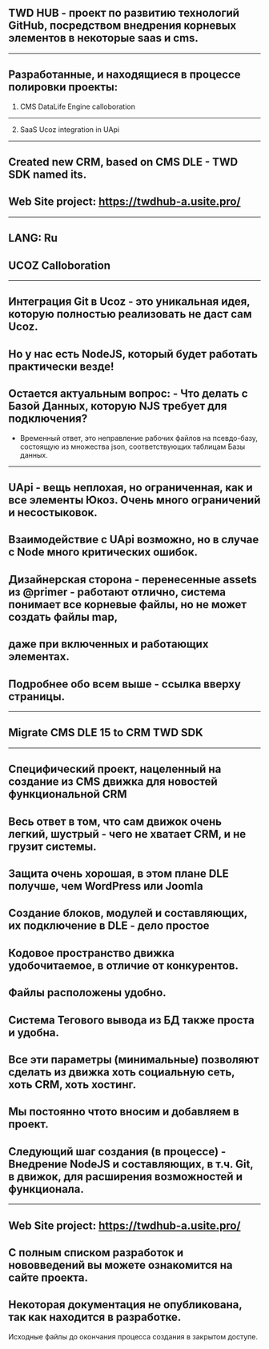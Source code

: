 TWD HUB - проект по развитию технологий GitHub, посредством внедрения корневых элементов в некоторые saas и cms.
--------------
--------------
Разработанные, и находящиеся в процессе полировки проекты:
---------
1. CMS DataLife Engine calloboration
-----------
2. SaaS Ucoz integration in UApi
-------
Created new CRM, based on CMS DLE - TWD SDK named its.
-----------
Web Site project: https://twdhub-a.usite.pro/
-----------------------------------------------------
-------------------------------------------------------------
LANG: Ru
-------------------------------------------------------------
UCOZ Calloboration
------------------------------------------------------------
-------------------------------------------------------------
Интеграция Git в Ucoz - это уникальная идея, которую полностью реализовать не даст сам Ucoz.
-----------
Но у нас есть NodeJS, который будет работать практически везде! 
------------
Остается актуальным вопрос: - Что делать с Базой Данных, которую NJS требует для подключения?
-------------
- Временный ответ, это неправление рабочих файлов на псевдо-базу, состоящую из множества json, соответствующих таблицам Базы данных.
-------------
UApi - вещь неплохая, но ограниченная, как и все элементы Юкоз. Очень много ограничений и несостыковок.
-------------
Взаимодействие с UApi возможно, но в случае с Node много критических ошибок.
------------
Дизайнерская сторона - перенесенные assets из @primer - работают отлично, система понимает все корневые файлы, но не может создать файлы map, 
----------
даже при включенных и работающих элементах.
-------------
Подробнее обо всем выше - ссылка вверху страницы.
-----------------------------------------------------------------
--------------------------------------------------------------
Migrate CMS DLE 15 to CRM TWD SDK
--------------------------------------------------------------
--------------------------------------------------------------
Специфический проект, нацеленный на создание из CMS движка для новостей функциональной CRM
--------------
Весь ответ в том, что сам движок очень легкий, шустрый - чего не хватает CRM, и не грузит системы.
------------
Защита очень хорошая, в этом плане DLE получше, чем WordPress или Joomla
-----------------------
Создание блоков, модулей и составляющих, их подключение в DLE - дело простое
----------
Кодовое пространство движка удобочитаемое, в отличие от конкурентов.
--------------------
Файлы расположены удобно.
---------------------
Система Тегового вывода из БД также проста и удобна.
------------------
Все эти параметры (минимальные) позволяют сделать из движка хоть социальную сеть, хоть CRM, хоть хостинг. 
-----------------------
Мы постоянно чтото вносим и добавляем в проект.
------------------
Следующий шаг создания (в процессе) - Внедрение NodeJS и составляющих, в т.ч. Git, в движок, для расширения возможностей и функционала.
---------------------------------------------------------------
--------------------------------------------------------------------
Web Site project: https://twdhub-a.usite.pro/
---------------------
С полным списком разработок и нововведений вы можете ознакомится на сайте проекта.
---------------
Некоторая документация не опубликована, так как находится в разработке.
--------------
Исходные файлы до окончания процесса создания в закрытом доступе.
